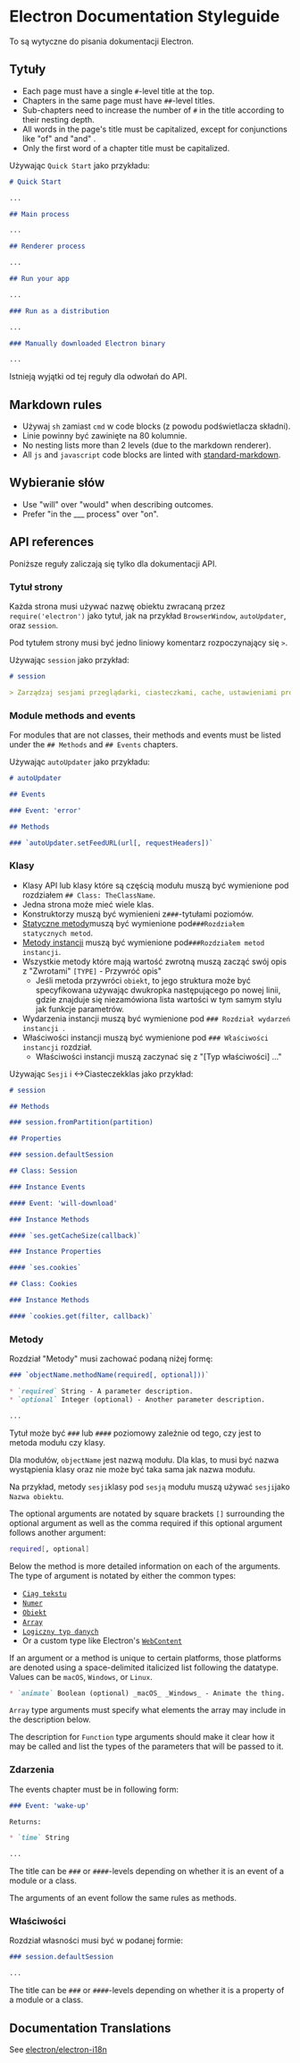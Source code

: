 # Electron Documentation Styleguide

To są wytyczne do pisania dokumentacji Electron.

## Tytuły

* Each page must have a single `#`-level title at the top.
* Chapters in the same page must have `##`-level titles.
* Sub-chapters need to increase the number of `#` in the title according to their nesting depth.
* All words in the page's title must be capitalized, except for conjunctions like "of" and "and" .
* Only the first word of a chapter title must be capitalized.

Używając `Quick Start` jako przykładu:

```markdown
# Quick Start

...

## Main process

...

## Renderer process

...

## Run your app

...

### Run as a distribution

...

### Manually downloaded Electron binary

...
```

Istnieją wyjątki od tej reguły dla odwołań do API.

## Markdown rules

* Używaj `sh` zamiast `cmd` w code blocks (z powodu podświetlacza składni).
* Linie powinny być zawinięte na 80 kolumnie.
* No nesting lists more than 2 levels (due to the markdown renderer).
* All `js` and `javascript` code blocks are linted with [standard-markdown](http://npm.im/standard-markdown).

## Wybieranie słów

* Use "will" over "would" when describing outcomes.
* Prefer "in the ___ process" over "on".

## API references

Poniższe reguły zaliczają się tylko dla dokumentacji API.

### Tytuł strony

Każda strona musi używać nazwę obiektu zwracaną przez `require('electron')` jako tytuł, jak na przykład `BrowserWindow`, `autoUpdater`, oraz `session`.

Pod tytułem strony musi być jedno liniowy komentarz rozpoczynający się `>`.

Używając `session` jako przykład:

```markdown
# session

> Zarządzaj sesjami przeglądarki, ciasteczkami, cache, ustawieniami proxy, itd.
```

### Module methods and events

For modules that are not classes, their methods and events must be listed under the `## Methods` and `## Events` chapters.

Używając `autoUpdater` jako przykładu:

```markdown
# autoUpdater

## Events

### Event: 'error'

## Methods

### `autoUpdater.setFeedURL(url[, requestHeaders])`
```

### Klasy

* Klasy API lub klasy które są częścią modułu muszą być wymienione pod rozdziałem `## Class: TheClassName`.
* Jedna strona może mieć wiele klas.
* Konstruktorzy muszą być wymienieni z`###`-tytułami poziomów.
* [Statyczne metody](https://developer.mozilla.org/en-US/docs/Web/JavaScript/Reference/Classes/static)muszą być wymienione pod`###Rozdziałem statycznych metod`.
* [Metody instancji](https://developer.mozilla.org/en-US/docs/Web/JavaScript/Reference/Classes#Prototype_methods) muszą być wymienione pod`###Rozdziałem metod instancji`.
* Wszystkie metody które mają wartość zwrotną muszą zacząć swój opis z "Zwrotami" `[TYPE]` - Przywróć opis" 
  * Jeśli metoda przywróci `obiekt`, to jego struktura może być specyfikowana używając dwukropka następującego po nowej linii, gdzie znajduje się niezamówiona lista wartości w tym samym stylu jak funkcje parametrów.
* Wydarzenia instancji muszą być wymienione pod `### Rozdział wydarzeń instancji `.
* Właściwości instancji muszą być wymienione pod `### Właściwości instancji` rozdział. 
  * Właściwości instancji muszą zaczynać się z "[Typ właściwości] ..."

Używając `Sesji` i <->Ciasteczek</code>klas jako przykład:

```markdown
# session

## Methods

### session.fromPartition(partition)

## Properties

### session.defaultSession

## Class: Session

### Instance Events

#### Event: 'will-download'

### Instance Methods

#### `ses.getCacheSize(callback)`

### Instance Properties

#### `ses.cookies`

## Class: Cookies

### Instance Methods

#### `cookies.get(filter, callback)`
```

### Metody

Rozdział "Metody" musi zachować podaną niżej formę:

```markdown
### `objectName.methodName(required[, optional]))`

* `required` String - A parameter description.
* `optional` Integer (optional) - Another parameter description.

...
```

Tytuł może być `###` lub `####` poziomowy zależnie od tego, czy jest to metoda modułu czy klasy.

Dla modułów, `objectName` jest nazwą modułu. Dla klas, to musi być nazwa wystąpienia klasy oraz nie może być taka sama jak nazwa modułu.

Na przykład, metody `sesji`klasy pod `sesją` modułu muszą używać `sesji`jako `Nazwa obiektu`.

The optional arguments are notated by square brackets `[]` surrounding the optional argument as well as the comma required if this optional argument follows another argument:

```sh
required[, optional]
```

Below the method is more detailed information on each of the arguments. The type of argument is notated by either the common types:

* [`Ciąg tekstu`](https://developer.mozilla.org/en-US/docs/Web/JavaScript/Reference/Global_Objects/String)
* [`Numer`](https://developer.mozilla.org/en-US/docs/Web/JavaScript/Reference/Global_Objects/Number)
* [`Obiekt`](https://developer.mozilla.org/en-US/docs/Web/JavaScript/Reference/Global_Objects/Object)
* [`Array`](https://developer.mozilla.org/en-US/docs/Web/JavaScript/Reference/Global_Objects/Array)
* [`Logiczny typ danych`](https://developer.mozilla.org/en-US/docs/Web/JavaScript/Reference/Global_Objects/Boolean)
* Or a custom type like Electron's [`WebContent`](api/web-contents.md)

If an argument or a method is unique to certain platforms, those platforms are denoted using a space-delimited italicized list following the datatype. Values can be `macOS`, `Windows`, or `Linux`.

```markdown
* `animate` Boolean (optional) _macOS_ _Windows_ - Animate the thing.
```

`Array` type arguments must specify what elements the array may include in the description below.

The description for `Function` type arguments should make it clear how it may be called and list the types of the parameters that will be passed to it.

### Zdarzenia

The events chapter must be in following form:

```markdown
### Event: 'wake-up'

Returns:

* `time` String

...
```

The title can be `###` or `####`-levels depending on whether it is an event of a module or a class.

The arguments of an event follow the same rules as methods.

### Właściwości

Rozdział własności musi być w podanej formie:

```markdown
### session.defaultSession

...
```

The title can be `###` or `####`-levels depending on whether it is a property of a module or a class.

## Documentation Translations

See [electron/electron-i18n](https://github.com/electron/electron-i18n#readme)